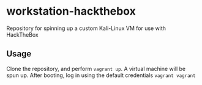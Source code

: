 # workstation-hackthebox

Repository for spinning up a custom Kali-Linux VM for use with HackTheBox

## Usage

Clone the repository, and perform `vagrant up`. A virtual machine will be spun up. After booting, log in using the default credentials `vagrant vagrant`
